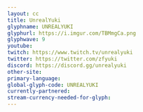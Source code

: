 ```yaml
---
layout: cc
title: UnrealYuki
glyphname: UNREALYUKI
glyphurl: https://i.imgur.com/TBMmgCa.png
glyphwave: 9
youtube: 
twitch: https://www.twitch.tv/unrealyuki
twitter: https://twitter.com/zfyuki
discord: https://discord.gg/unrealyuki
other-site: 
primary-language: 
global-glyph-code: UNREALYUKI
currently-partnered: 
stream-currency-needed-for-glyph: 
---
```


